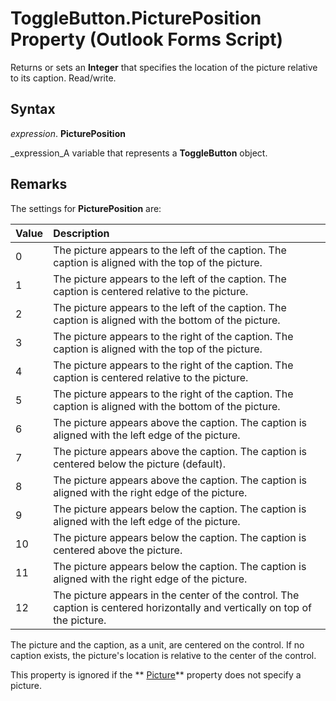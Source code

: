 
# ToggleButton.PicturePosition Property (Outlook Forms Script)

Returns or sets an  **Integer** that specifies the location of the picture relative to its caption. Read/write.


## Syntax

 _expression_. **PicturePosition**

 _expression_A variable that represents a  **ToggleButton** object.


## Remarks

The settings for  **PicturePosition** are:



|**Value**|**Description**|
|:-----|:-----|
|0|The picture appears to the left of the caption. The caption is aligned with the top of the picture.|
|1|The picture appears to the left of the caption. The caption is centered relative to the picture.|
|2|The picture appears to the left of the caption. The caption is aligned with the bottom of the picture.|
|3|The picture appears to the right of the caption. The caption is aligned with the top of the picture.|
|4|The picture appears to the right of the caption. The caption is centered relative to the picture.|
|5|The picture appears to the right of the caption. The caption is aligned with the bottom of the picture.|
|6|The picture appears above the caption. The caption is aligned with the left edge of the picture.|
|7|The picture appears above the caption. The caption is centered below the picture (default).|
|8|The picture appears above the caption. The caption is aligned with the right edge of the picture.|
|9|The picture appears below the caption. The caption is aligned with the left edge of the picture.|
|10|The picture appears below the caption. The caption is centered above the picture.|
|11|The picture appears below the caption. The caption is aligned with the right edge of the picture.|
|12|The picture appears in the center of the control. The caption is centered horizontally and vertically on top of the picture.|
The picture and the caption, as a unit, are centered on the control. If no caption exists, the picture's location is relative to the center of the control.

This property is ignored if the  ** [Picture](18094fda-7951-726b-c952-1bb5d6b8fcb8.md)** property does not specify a picture.

